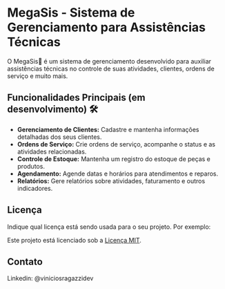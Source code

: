 # MegaSis - Sistema de Gerenciamento para Assistências Técnicas

O MegaSis📣 é um sistema de gerenciamento desenvolvido para auxiliar assistências técnicas no controle de suas atividades, clientes, ordens de serviço e muito mais.

## Funcionalidades Principais (em desenvolvimento) 🛠️

- **Gerenciamento de Clientes:** Cadastre e mantenha informações detalhadas dos seus clientes.
- **Ordens de Serviço:** Crie ordens de serviço, acompanhe o status e as atividades relacionadas.
- **Controle de Estoque:** Mantenha um registro do estoque de peças e produtos.
- **Agendamento:** Agende datas e horários para atendimentos e reparos.
- **Relatórios:** Gere relatórios sobre atividades, faturamento e outros indicadores.

## Licença

Indique qual licença está sendo usada para o seu projeto. Por exemplo:

Este projeto está licenciado sob a [Licença MIT](link-da-licenca).

## Contato

Linkedin: @viniciosragazzidev
